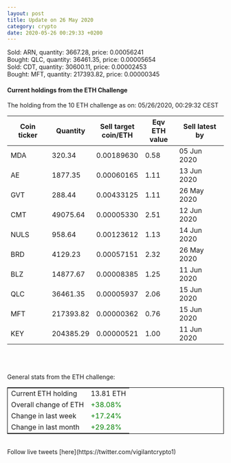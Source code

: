 ```yaml
---
layout: post
title: Update on 26 May 2020
category: crypto
date: 2020-05-26 00:29:33 +0200
---
```

<!-- Global site tag (gtag.js) - Google Analytics -->
<script async src="https://www.googletagmanager.com/gtag/js?id=UA-103831149-5"></script>
<script>
  window.dataLayer = window.dataLayer || [];
  function gtag(){dataLayer.push(arguments);}
  gtag('js', new Date());

  gtag('config', 'UA-103831149-5');
</script>
Sold: ARN, quantity:      3667.28, price:   0.00056241<br>Bought: QLC, quantity:     36461.35, price:   0.00005654<br>Sold: CDT, quantity:     30600.11, price:   0.00002453<br>Bought: MFT, quantity:    217393.82, price:   0.00000345<br>

#### Current holdings from the ETH Challenge

The holding from the 10 ETH challenge as on: 05/26/2020, 00:29:32 CEST

|Coin ticker|Quantity|Sell target<br>coin/ETH|Eqv ETH<br>value|Sell latest by|
|-----------|--------|-----------|-----------|--------------|
MDA|320.34|  0.00189630|0.58|05 Jun 2020|
AE|1877.35|  0.00060165|1.11|13 Jun 2020|
GVT|288.44|  0.00433125|1.11|26 May 2020|
CMT|49075.64|  0.00005330|2.51|12 Jun 2020|
NULS|958.64|  0.00123612|1.13|14 Jun 2020|
BRD|4129.23|  0.00057151|2.32|26 May 2020|
BLZ|14877.67|  0.00008385|1.25|11 Jun 2020|
QLC|36461.35|  0.00005937|2.06|15 Jun 2020|
MFT|217393.82|  0.00000362|0.76|15 Jun 2020|
KEY|204385.29|  0.00000521|1.00|11 Jun 2020|

<br>
<br>
<br>
General stats from the ETH challenge:

<table style="border:1px solid black;margin-left:auto;margin-right:auto;">
	<tbody>
	<tr>
		<td>Current ETH holding</td>
		<td>     13.81 ETH</td>
	</tr>
	<tr>
		<td>Overall change of ETH</td>
		<td><font color="green">+38.08%</font></td>
	</tr>
	<tr>
		<td>Change in last week</td>
		<td><font color="green">+17.24%</font></td>
	</tr>
	<tr>
		<td>Change in last month</td>
		<td><font color="green">+29.28%</font></td>
	</tr>
	</tbody>
</table>

<br>
Follow live tweets [here](https://twitter.com/vigilantcrypto1)
<br>
<br>